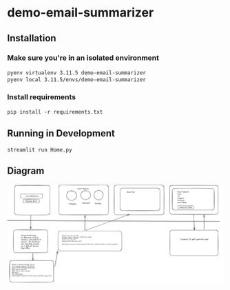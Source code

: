# demo-email-summarizer

## Installation ##

### Make sure you're in an isolated environment ###
```
pyenv virtualenv 3.11.5 demo-email-summarizer
pyenv local 3.11.5/envs/demo-email-summarizer
```

### Install requirements ###
```
pip install -r requirements.txt 
```

## Running in Development ##
```
streamlit run Home.py
```

## Diagram
![Diagram](./Diagram1.png)